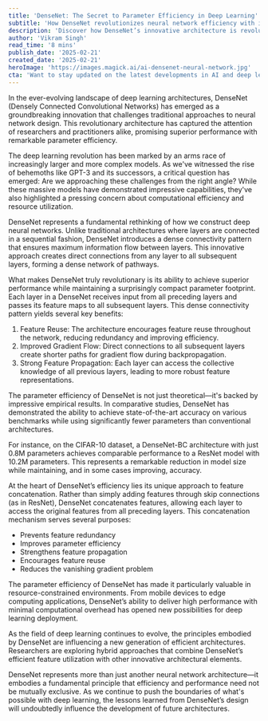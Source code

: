 ```yaml
---
title: 'DenseNet: The Secret to Parameter Efficiency in Deep Learning'
subtitle: 'How DenseNet revolutionizes neural network efficiency with innovative architecture'
description: 'Discover how DenseNet’s innovative architecture is revolutionizing deep learning by achieving superior performance with fewer parameters. Learn about its dense connectivity pattern, feature reuse capabilities, and real-world applications in resource-constrained environments.'
author: 'Vikram Singh'
read_time: '8 mins'
publish_date: '2025-02-21'
created_date: '2025-02-21'
heroImage: 'https://images.magick.ai/ai-densenet-neural-network.jpg'
cta: 'Want to stay updated on the latest developments in AI and deep learning? Follow us on LinkedIn for cutting-edge insights and analysis from industry experts.'
---
```


In the ever-evolving landscape of deep learning architectures, DenseNet (Densely Connected Convolutional Networks) has emerged as a groundbreaking innovation that challenges traditional approaches to neural network design. This revolutionary architecture has captured the attention of researchers and practitioners alike, promising superior performance with remarkable parameter efficiency.

The deep learning revolution has been marked by an arms race of increasingly larger and more complex models. As we've witnessed the rise of behemoths like GPT-3 and its successors, a critical question has emerged: Are we approaching these challenges from the right angle? While these massive models have demonstrated impressive capabilities, they've also highlighted a pressing concern about computational efficiency and resource utilization.

DenseNet represents a fundamental rethinking of how we construct deep neural networks. Unlike traditional architectures where layers are connected in a sequential fashion, DenseNet introduces a dense connectivity pattern that ensures maximum information flow between layers. This innovative approach creates direct connections from any layer to all subsequent layers, forming a dense network of pathways.

What makes DenseNet truly revolutionary is its ability to achieve superior performance while maintaining a surprisingly compact parameter footprint. Each layer in a DenseNet receives input from all preceding layers and passes its feature maps to all subsequent layers. This dense connectivity pattern yields several key benefits:

1. Feature Reuse: The architecture encourages feature reuse throughout the network, reducing redundancy and improving efficiency.
2. Improved Gradient Flow: Direct connections to all subsequent layers create shorter paths for gradient flow during backpropagation.
3. Strong Feature Propagation: Each layer can access the collective knowledge of all previous layers, leading to more robust feature representations.

The parameter efficiency of DenseNet is not just theoretical—it's backed by impressive empirical results. In comparative studies, DenseNet has demonstrated the ability to achieve state-of-the-art accuracy on various benchmarks while using significantly fewer parameters than conventional architectures.

For instance, on the CIFAR-10 dataset, a DenseNet-BC architecture with just 0.8M parameters achieves comparable performance to a ResNet model with 10.2M parameters. This represents a remarkable reduction in model size while maintaining, and in some cases improving, accuracy.

At the heart of DenseNet’s efficiency lies its unique approach to feature concatenation. Rather than simply adding features through skip connections (as in ResNet), DenseNet concatenates features, allowing each layer to access the original features from all preceding layers. This concatenation mechanism serves several purposes:
- Prevents feature redundancy
- Improves parameter efficiency
- Strengthens feature propagation
- Encourages feature reuse
- Reduces the vanishing gradient problem

The parameter efficiency of DenseNet has made it particularly valuable in resource-constrained environments. From mobile devices to edge computing applications, DenseNet’s ability to deliver high performance with minimal computational overhead has opened new possibilities for deep learning deployment.

As the field of deep learning continues to evolve, the principles embodied by DenseNet are influencing a new generation of efficient architectures. Researchers are exploring hybrid approaches that combine DenseNet’s efficient feature utilization with other innovative architectural elements.

DenseNet represents more than just another neural network architecture—it embodies a fundamental principle that efficiency and performance need not be mutually exclusive. As we continue to push the boundaries of what's possible with deep learning, the lessons learned from DenseNet’s design will undoubtedly influence the development of future architectures.